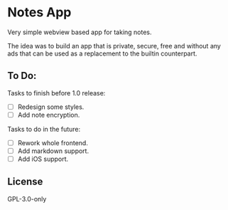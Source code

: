 # Notes App
Very simple webview based app for taking notes.

The idea was to build an app that is private, secure, free and without any ads that can be used as a replacement to the builtin counterpart.

## To Do:
Tasks to finish before 1.0 release:
- [ ] Redesign some styles.
- [ ] Add note encryption.

Tasks to do in the future:
- [ ] Rework whole frontend.
- [ ] Add markdown support.
- [ ] Add iOS support.

## License
GPL-3.0-only
